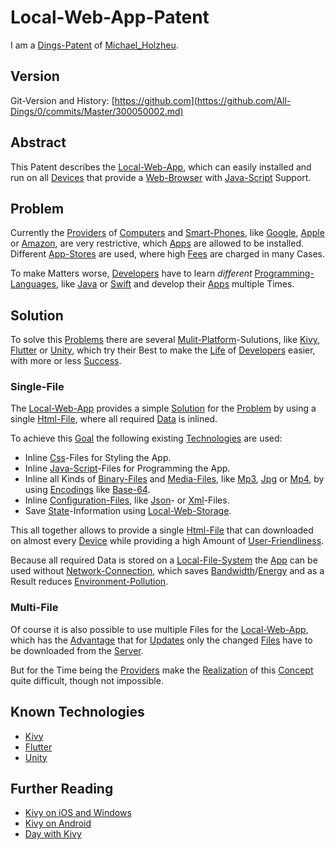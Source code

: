 # Local-Web-App-Patent <a id="1000"/>

I am a [Dings-Patent](300000030.md) of [Michael_Holzheu](0.md).

## Version <a id="1800"/>

Git-Version and History: [https://github.com](https://github.com/All-Dings/0/commits/Master/300050002.md)

## Abstract <a id="1600"/>

This Patent describes the [Local-Web-App](300050003.md), which can easily installed and run on all [Devices](20000000.md) that provide a [Web-Browser](9000128.md) with [Java-Script](9010007.md) Support.

## Problem <a id="1100"/>

Currently the [Providers](600086.md) of [Computers](20000003.md) and [Smart-Phones](20000005.md), like [Google](240000009.md), [Apple](240000003.md) or [Amazon](240000004.md), are very restrictive, which [Apps](9000168.md) are allowed to be installed. Different [App-Stores](2000225.md) are used, where high [Fees](404.md) are charged in many Cases.

To make Matters worse, [Developers](404.md) have to learn *different* [Programming-Languages](9010000.md), like [Java](9010007.md) or [Swift](9010009.md) and develop their [Apps](9000168.md) multiple Times.

## Solution <a id="1200"/>

To solve this [Problems](600029.md) there are several [Mulit-Platform](404.md)-Sulutions, like [Kivy](9000166.md), [Flutter](9000181.md) or [Unity](9000180.md), which try their Best to make the [Life](60064.md) of [Developers](404.md) easier, with more or less [Success](60139.md).

### Single-File <a id="1210"/>

The [Local-Web-App](300050003.md) provides a simple [Solution](600024.md) for the [Problem](600029.md) by using a single [Html-File](9000134.md), where all required [Data](60001.md) is inlined.

To achieve this [Goal](60058.md) the following existing [Technologies](60044.md) are used:

- Inline [Css](9000135.md)-Files for Styling the App.
- Inline [Java-Script](9010007.md)-Files for Programming the App.
- Inline all Kinds of [Binary-Files](404.md) and [Media-Files](30010000.md), like [Mp3](30010008.md), [Jpg](30010004.md) or [Mp4](30010009.md), by using [Encodings](60079.md) like [Base-64](2000226.md).
- Inline [Configuration-Files](9000173.md), like [Json](9000194.md)- or [Xml](9200012.md)-Files.
- Save [State](60069.md)-Information using [Local-Web-Storage](2000224.md).

This all together allows to provide a single [Html-File](9000134.md) that can downloaded on almost every [Device](20000000.md) while providing a high Amount of [User-Friendliness](404.md).

Because all required Data is stored on a [Local-File-System](9000025.md) the [App](9000168.md) can be used without [Network-Connection](404.md), which saves [Bandwidth](404.md)/[Energy](10000009.md) and as a Result reduces [Environment-Pollution](290000000.md).

### Multi-File <a id="1220"/>

Of course it is also possible to use multiple Files for the [Local-Web-App](300050003.md), which has the [Advantage](60172.md) that for [Updates](600131.md) only the changed [Files](9000007.md) have to be downloaded from the [Server](404.md).

But for the Time being the [Providers](600086.md) make the [Realization](600033.md) of this [Concept](600011.md) quite difficult, though not impossible.

## Known Technologies <a id="1700"/>

- [Kivy](9000166.md)
- [Flutter](9000181.md)
- [Unity](9000180.md)

## Further Reading <a id="1500"/>

- [Kivy on iOS and Windows](21.md#6100)
- [Kivy on Android](21.md#6000)
- [Day with Kivy](21.md#5900)
